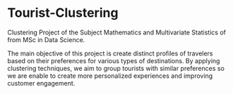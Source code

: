 # Tourist-Clustering
Clustering Project of the Subject Mathematics and Multivariate Statistics of from MSc in Data Science.

The main objective of this project is create distinct profiles of travelers based on their preferences for various types of destinations.
By applying clustering techniques, we aim to group tourists with similar preferences so we are enable to create more personalized experiences and improving customer engagement.
